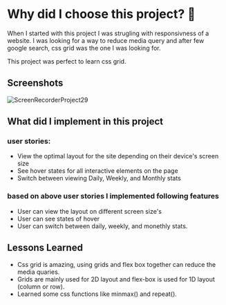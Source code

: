 # Why did I choose this project? 🤔

When I started with this project I was strugling with responsivness of a website. I was looking for a way to reduce media query and after few google search, css grid was the one I was looking for.

This project was perfect to learn css grid. 


## Screenshots

![ScreenRecorderProject29](https://user-images.githubusercontent.com/40634061/174433447-593b9ba8-ccdf-4514-839b-804c42178f19.gif)


## What did I implement in this project

### user stories:
<ul>
  <li>View the optimal layout for the site depending on their device's screen size</li>
  <li>See hover states for all interactive elements on the page</li>
  <li>Switch between viewing Daily, Weekly, and Monthly stats</li>
</ul>

### based on above user stories I implemented following features
- User can view the layout on different screen size's
- User can see states of hover 
- User can switch between daily, weekly, and monethly stats.


## Lessons Learned

- Css grid is amazing, using grids and flex box together can reduce the media quaries.
- Grids are mainly used for 2D layout and flex-box is used for 1D layout (column or row).
- Learned some css functions like minmax() and repeat().

